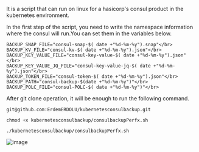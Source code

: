 
It is a script that can run on linux for a hasicorp's consul product in the kubernetes environment.

In the first step of the script, you need to write the namespace information where the consul will run.You can set them in the variables below.

```namespace=consul </br>
BACKUP_SNAP_FILE="consul-snap-$( date +"%d-%m-%y").snap"</br>
BACKUP_KV_FILE="consul-kv-$( date +"%d-%m-%y").json"</br>
BACKUP_KEY_VALUE_FILE="consul-key-value-$( date +"%d-%m-%y").json"</br>
BACKUP_KEY_VALUE_JQ_FILE="consul-key-value-jq-$( date +"%d-%m-%y").json"</br>
BACKUP_TOKEN_FILE="consul-token-$( date +"%d-%m-%y").json"</br>
BACKUP_PATH="consul-backup-$(date +"%d-%m-%y")"</br>
BACKUP_POLC_FILE="consul-POLC-$( date +"%d-%m-%y")"</br>
```
After git clone operation, it will be enough to run the following command.

`git@github.com:ErdemERDOLU/kubernetesconsulbackup.git`

`chmod +x kubernetesconsulbackup/consulbackupPerfx.sh`

`./kubernetesconsulbackup/consulbackupPerfx.sh`

![image](https://user-images.githubusercontent.com/48557863/155588690-76c8722e-f44d-4693-b4c3-8db665c282e5.png)
